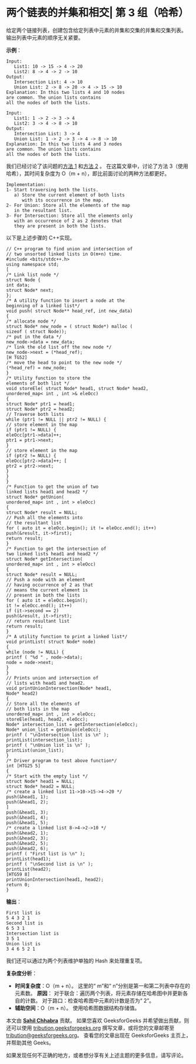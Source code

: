 # 两个链表的并集和相交| 第 3 组（哈希）

给定两个链接列表，创建包含给定列表中元素的并集和交集的并集和交集列表。 输出列表中元素的顺序无关紧要。

**示例**：

```
Input:
   List1: 10 -> 15 -> 4 -> 20
   List2: 8 -> 4 -> 2 -> 10
Output:
   Intersection List: 4 -> 10
   Union List: 2 -> 8 -> 20 -> 4 -> 15 -> 10
Explanation: In this two lists 4 and 10 nodes 
are common. The union lists contains 
all the nodes of both the lists.

Input:
   List1: 1 -> 2 -> 3 -> 4
   List2: 3 -> 4 -> 8 -> 10
Output:
   Intersection List: 3 -> 4
   Union List: 1 -> 2 -> 3 -> 4 -> 8 -> 10
Explanation: In this two lists 4 and 3 nodes 
are common. The union lists contains 
all the nodes of both the lists.

```

我们已经讨论了该问题的[方法 1](https://www.geeksforgeeks.org/union-and-intersection-of-two-linked-lists/) 和[方法 2](https://www.geeksforgeeks.org/union-intersection-two-linked-lists-set-2-using-merge-sort/) 。
在这篇文章中，讨论了方法 3（使用哈希），其时间复杂度为 O（m + n），即比前面讨论的两种方法都更好。

```
Implementation:
1- Start traversing both the lists.
   a) Store the current element of both lists
      with its occurrence in the map.
2- For Union: Store all the elements of the map 
   in the resultant list.
3- For Intersection: Store all the elements only 
   with an occurrence of 2 as 2 denotes that 
   they are present in both the lists.

```

以下是上述步骤的 C++实现。

```
// C++ program to find union and intersection of
// two unsorted linked lists in O(m+n) time.
#include <bits/stdc++.h>
using namespace std;
[
/* Link list node */
struct Node {
int data;
struct Node* next;
};
/* A utility function to insert a node at the
beginning of a linked list*/
void push( struct Node** head_ref, int new_data)
{
/* allocate node */
struct Node* new_node = ( struct Node*) malloc (
sizeof ( struct Node));
/* put in the data */
new_node->data = new_data;
/* link the old list off the new node */
new_node->next = (*head_ref);
[H TG52]
/* move the head to point to the new node */
(*head_ref) = new_node;
}
/* Utility function to store the
elements of both list */
void storeEle( struct Node* head1, struct Node* head2,
unordered_map< int , int >& eleOcc)
{
struct Node* ptr1 = head1;
struct Node* ptr2 = head2;
// Traverse both lists
while (ptr1 != NULL || ptr2 != NULL) {
// store element in the map
if (ptr1 != NULL) {
eleOcc[ptr1->data]++;
ptr1 = ptr1->next;
}
// store element in the map
if (ptr2 != NULL) {
eleOcc[ptr2->data]++; [
ptr2 = ptr2->next;
}
}
}
/* Function to get the union of two
linked lists head1 and head2 */
struct Node* getUnion(
unordered_map< int , int > eleOcc)
{
struct Node* result = NULL;
// Push all the elements into
// the resultant list
for ( auto it = eleOcc.begin(); it != eleOcc.end(); it++)
push(&result, it->first);
return result;
}
/* Function to get the intersection of
two linked lists head1 and head2 */
struct Node* getIntersection(
unordered_map< int , int > eleOcc)
{
struct Node* result = NULL;
// Push a node with an element
// having occurrence of 2 as that
// means the current element is
// present in both the lists
for ( auto it = eleOcc.begin();
it != eleOcc.end(); it++)
if (it->second == 2)
push(&result, it->first);
// return resultant list
return result;
}
/* A utility function to print a linked list*/
void printList( struct Node* node)
{
while (node != NULL) {
printf ( "%d " , node->data);
node = node->next;
}
}
// Prints union and intersection of
// lists with head1 and head2.
void printUnionIntersection(Node* head1,
Node* head2)
{
// Store all the elements of
// both lists in the map
unordered_map< int , int > eleOcc;
storeEle(head1, head2, eleOcc);
Node* intersection_list = getIntersection(eleOcc);
Node* union_list = getUnion(eleOcc);
printf ( "\nIntersection list is \n" );
printList(intersection_list);
printf ( "\nUnion list is \n" );
printList(union_list);
}
/* Driver program to test above function*/
int [HTG25 5]
{
/* Start with the empty list */
struct Node* head1 = NULL;
struct Node* head2 = NULL;
/* create a linked list 11->10->15->4->20 */
push(&head1, 1);
push(&head1, 2);
]
push(&head1, 3);
push(&head1, 4);
push(&head1, 5);
/* create a linked list 8->4->2->10 */
push(&head2, 1);
push(&head2, 3);
push(&head2, 5);
push(&head2, 6);
printf ( "First list is \n" );
printList(head1);
printf ( "\nSecond list is \n" );
printList(head2);
[HTG59 8]
printUnionIntersection(head1, head2);
return 0;
}
```

**输出**：

```
First list is 
5 4 3 2 1 
Second list is 
6 5 3 1 
Intersection list is 
3 5 1 
Union list is 
3 4 6 5 2 1 

```

我们还可以通过为两个列表维护单独的 Hash 来处理重复项。

**复杂度分析**：

*   **时间复杂度**：O（m + n）。
    这里的“ m”和“ n”分别是第一和第二列表中存在的元素数。
    **原因**：
    对于联合：遍历两个列表，将元素存储在哈希图中并更新各自的计数。
    对于路口：检查哈希图中元素的计数是否为“ 2”。
*   **辅助空间**：O（m + n）。
    使用哈希图数据结构存储值。

本文由 **[Sahil Chhabra](https://www.facebook.com/sahil.chhabra.965)** 贡献。 如果您喜欢 GeeksforGeeks 并希望做出贡献，则还可以使用 [tribution.geeksforgeeks.org](http://www.contribute.geeksforgeeks.org) 撰写文章，或将您的文章邮寄至 tribution@geeksforgeeks.org。 查看您的文章出现在 GeeksforGeeks 主页上，并帮助其他 Geeks。

如果发现任何不正确的地方，或者想分享有关上述主题的更多信息，请写评论。

